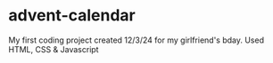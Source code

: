 # advent-calendar
My first coding project created 12/3/24 for my girlfriend's bday. Used HTML, CSS &amp; Javascript
